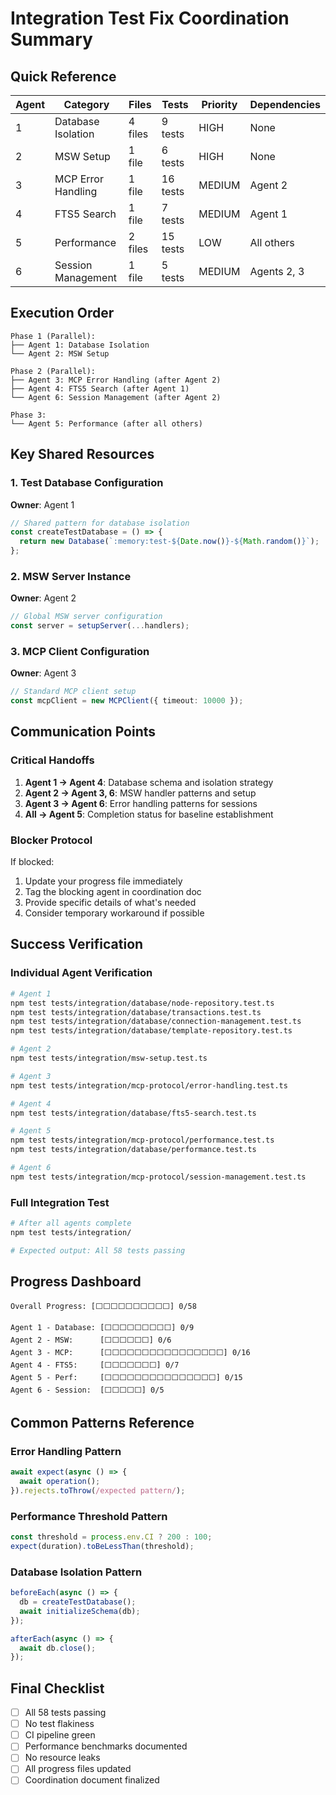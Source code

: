 # Integration Test Fix Coordination Summary

## Quick Reference

| Agent | Category | Files | Tests | Priority | Dependencies |
|-------|----------|-------|-------|----------|--------------|
| 1 | Database Isolation | 4 files | 9 tests | HIGH | None |
| 2 | MSW Setup | 1 file | 6 tests | HIGH | None |
| 3 | MCP Error Handling | 1 file | 16 tests | MEDIUM | Agent 2 |
| 4 | FTS5 Search | 1 file | 7 tests | MEDIUM | Agent 1 |
| 5 | Performance | 2 files | 15 tests | LOW | All others |
| 6 | Session Management | 1 file | 5 tests | MEDIUM | Agents 2, 3 |

## Execution Order

```
Phase 1 (Parallel):
├── Agent 1: Database Isolation
└── Agent 2: MSW Setup

Phase 2 (Parallel):
├── Agent 3: MCP Error Handling (after Agent 2)
├── Agent 4: FTS5 Search (after Agent 1)
└── Agent 6: Session Management (after Agent 2)

Phase 3:
└── Agent 5: Performance (after all others)
```

## Key Shared Resources

### 1. Test Database Configuration
**Owner**: Agent 1
```typescript
// Shared pattern for database isolation
const createTestDatabase = () => {
  return new Database(`:memory:test-${Date.now()}-${Math.random()}`);
};
```

### 2. MSW Server Instance
**Owner**: Agent 2
```typescript
// Global MSW server configuration
const server = setupServer(...handlers);
```

### 3. MCP Client Configuration
**Owner**: Agent 3
```typescript
// Standard MCP client setup
const mcpClient = new MCPClient({ timeout: 10000 });
```

## Communication Points

### Critical Handoffs
1. **Agent 1 → Agent 4**: Database schema and isolation strategy
2. **Agent 2 → Agent 3, 6**: MSW handler patterns and setup
3. **Agent 3 → Agent 6**: Error handling patterns for sessions
4. **All → Agent 5**: Completion status for baseline establishment

### Blocker Protocol
If blocked:
1. Update your progress file immediately
2. Tag the blocking agent in coordination doc
3. Provide specific details of what's needed
4. Consider temporary workaround if possible

## Success Verification

### Individual Agent Verification
```bash
# Agent 1
npm test tests/integration/database/node-repository.test.ts
npm test tests/integration/database/transactions.test.ts
npm test tests/integration/database/connection-management.test.ts
npm test tests/integration/database/template-repository.test.ts

# Agent 2
npm test tests/integration/msw-setup.test.ts

# Agent 3
npm test tests/integration/mcp-protocol/error-handling.test.ts

# Agent 4
npm test tests/integration/database/fts5-search.test.ts

# Agent 5
npm test tests/integration/mcp-protocol/performance.test.ts
npm test tests/integration/database/performance.test.ts

# Agent 6
npm test tests/integration/mcp-protocol/session-management.test.ts
```

### Full Integration Test
```bash
# After all agents complete
npm test tests/integration/

# Expected output: All 58 tests passing
```

## Progress Dashboard

```
Overall Progress: [⬜⬜⬜⬜⬜⬜⬜⬜⬜⬜] 0/58

Agent 1 - Database: [⬜⬜⬜⬜⬜⬜⬜⬜⬜] 0/9
Agent 2 - MSW:      [⬜⬜⬜⬜⬜⬜] 0/6
Agent 3 - MCP:      [⬜⬜⬜⬜⬜⬜⬜⬜⬜⬜⬜⬜⬜⬜⬜⬜] 0/16
Agent 4 - FTS5:     [⬜⬜⬜⬜⬜⬜⬜] 0/7
Agent 5 - Perf:     [⬜⬜⬜⬜⬜⬜⬜⬜⬜⬜⬜⬜⬜⬜⬜] 0/15
Agent 6 - Session:  [⬜⬜⬜⬜⬜] 0/5
```

## Common Patterns Reference

### Error Handling Pattern
```typescript
await expect(async () => {
  await operation();
}).rejects.toThrow(/expected pattern/);
```

### Performance Threshold Pattern
```typescript
const threshold = process.env.CI ? 200 : 100;
expect(duration).toBeLessThan(threshold);
```

### Database Isolation Pattern
```typescript
beforeEach(async () => {
  db = createTestDatabase();
  await initializeSchema(db);
});

afterEach(async () => {
  await db.close();
});
```

## Final Checklist

- [ ] All 58 tests passing
- [ ] No test flakiness
- [ ] CI pipeline green
- [ ] Performance benchmarks documented
- [ ] No resource leaks
- [ ] All progress files updated
- [ ] Coordination document finalized